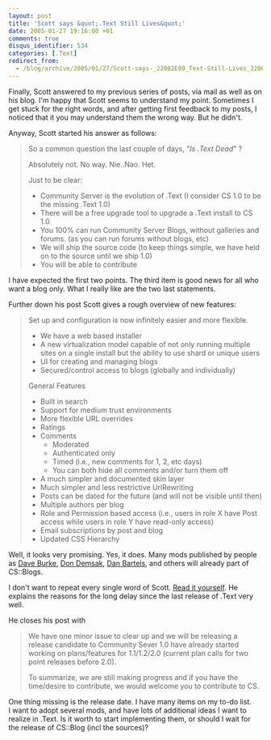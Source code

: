 ```yaml
---
layout: post
title: 'Scott says &quot;.Text Still Lives&quot;'
date: 2005-01-27 19:16:00 +01
comments: true
disqus_identifier: 534
categories: [.Text]
redirect_from:
  - /blog/archive/2005/01/27/Scott-says-_22002E00_Text-Still-Lives_2200_.aspx/
---
```


Finally, Scott answered to my previous series of posts, via mail as well as on his blog. I'm happy that Scott seems to understand my point. Sometimes I get stuck for the right words, and after getting first feedback to my posts, I noticed that it you may understand them the wrong way. But he didn't.

Anyway, Scott started his answer as follows:

> So a common question the last couple of days, "*Is .Text Dead*" ?
>
> Absolutely not. No way. Nie..Nao. Het.
>
> Just to be clear:
>
> -   Community Server is the evolution of .Text (I consider CS 1.0 to be the missing .Text 1.0)
> -   There will be a free upgrade tool to upgrade a .Text install to CS 1.0
> -   You 100% can run Community Server Blogs, without galleries and forums. (as you can run forums without blogs, etc)
> -   We will ship the source code (to keep things simple, we have held on to the source until we ship 1.0)
> -   You will be able to contribute

I have expected the first two points. The third item is good news for all who want a blog only. What I really like are the two last statements.

Further down his post Scott gives a rough overview of new features:

> Set up and configuration is now infinitely easier and more flexible.
>
> -   We have a web based installer
> -   A new virtualization model capable of not only running multiple sites on a single install but the ability to use shard or unique users
> -   UI for creating and managing blogs
> -   Secured/control access to blogs (globally and individually)
>
> General Features
>
> -   Built in search
> -   Support for medium trust environments
> -   More flexible URL overrides
> -   Ratings
> -   Comments
>     -   Moderated
>     -   Authenticated only
>     -   Timed (i.e., new comments for 1, 2, etc days)
>     -   You can both hide all comments and/or turn them off
> -   A much simpler and documented skin layer
> -   Much simpler and less restrictive UrlRewriting
> -   Posts can be dated for the future (and will not be visible until then)
> -   Multiple authors per blog
> -   Role and Permission based access (i.e., users in role X have Post access while users in role Y have read-only access)
> -   Email subscriptions by post and blog
> -   Updated CSS Hierarchy

Well, it looks very promising. Yes, it does. Many mods published by people as [Dave Burke](http://dbvt.com/blog), [Don Demsak](http://donxml.com/), [Dan Bartels](http://www.danbartels.com/), and others will already part of CS::Blogs.

I don't want to repeat every single word of Scott. [Read it yourself](http://scottwater.com/blog/archive/2005/01/27/rumors_of_my_demise_have_been_greatly_exaggerated). He explains the reasons for the long delay since the last release of .Text very well.

He closes his post with

> We have one minor issue to clear up and we will be releasing a release candidate to Community Sever 1.0 have already started working on plans/features for 1.1/1.2/2.0 (current plan calls for two point releases before 2.0).
>
> To summarize, we are still making progress and if you have the time/desire to contribute, we would welcome you to contribute to CS.

One thing missing is the release date. I have many items on my to-do list. I want to adopt several mods, and have lots of additional ideas I want to realize in .Text. Is it worth to start implementing them, or should I wait for the release of CS::Blog (incl the sources)?

